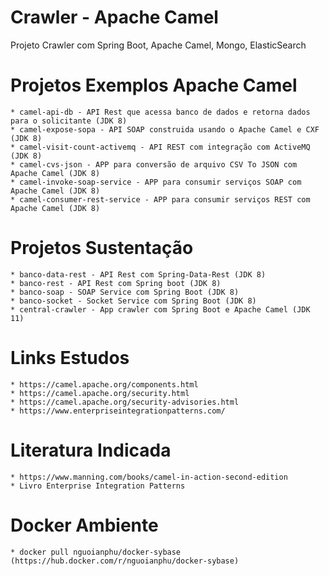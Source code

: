 # Crawler - Apache Camel 
Projeto Crawler com Spring Boot, Apache Camel, Mongo, ElasticSearch

# Projetos Exemplos Apache Camel
    
    * camel-api-db - API Rest que acessa banco de dados e retorna dados para o solicitante (JDK 8)
    * camel-expose-sopa - API SOAP construida usando o Apache Camel e CXF (JDK 8)
    * camel-visit-count-activemq - API REST com integração com ActiveMQ (JDK 8)
    * camel-cvs-json - APP para conversão de arquivo CSV To JSON com Apache Camel (JDK 8)
    * camel-invoke-soap-service - APP para consumir serviços SOAP com Apache Camel (JDK 8)
    * camel-consumer-rest-service - APP para consumir serviços REST com Apache Camel (JDK 8)

# Projetos Sustentação
    
    * banco-data-rest - API Rest com Spring-Data-Rest (JDK 8)
    * banco-rest - API Rest com Spring boot (JDK 8)
    * banco-soap - SOAP Service com Spring Boot (JDK 8)
    * banco-socket - Socket Service com Spring Boot (JDK 8)
    * central-crawler - App crawler com Spring Boot e Apache Camel (JDK 11)
   
# Links Estudos

    * https://camel.apache.org/components.html
    * https://camel.apache.org/security.html
    * https://camel.apache.org/security-advisories.html
    * https://www.enterpriseintegrationpatterns.com/
    
    
# Literatura Indicada
    
    * https://www.manning.com/books/camel-in-action-second-edition
    * Livro Enterprise Integration Patterns
    
# Docker Ambiente
    
    * docker pull nguoianphu/docker-sybase (https://hub.docker.com/r/nguoianphu/docker-sybase)
